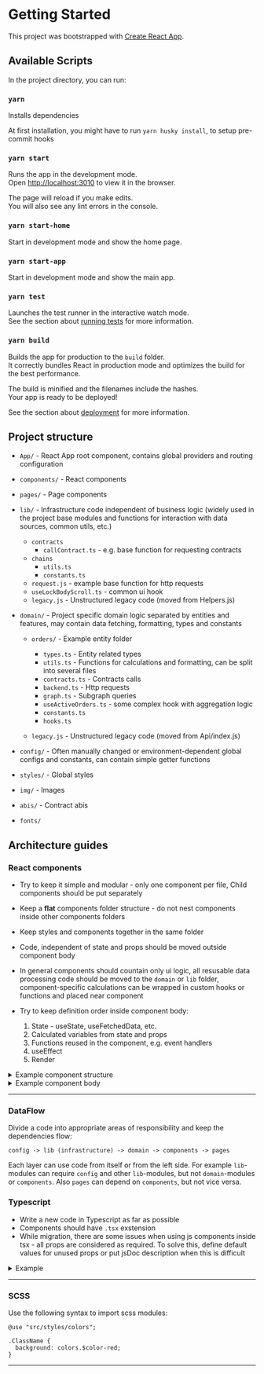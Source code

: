 # Getting Started

This project was bootstrapped with [Create React App](https://github.com/facebook/create-react-app).

## Available Scripts

In the project directory, you can run:

### `yarn`

Installs dependencies

At first installation, you might have to run `yarn husky install`,
to setup pre-commit hooks

### `yarn start`

Runs the app in the development mode.\
Open [http://localhost:3010](http://localhost:3010) to view it in the browser.

The page will reload if you make edits.\
You will also see any lint errors in the console.

### `yarn start-home`

Start in development mode and show the home page.

### `yarn start-app`

Start in development mode and show the main app.

### `yarn test`

Launches the test runner in the interactive watch mode.\
See the section about [running tests](https://facebook.github.io/create-react-app/docs/running-tests) for more information.

### `yarn build`

Builds the app for production to the `build` folder.\
It correctly bundles React in production mode and optimizes the build for the best performance.

The build is minified and the filenames include the hashes.\
Your app is ready to be deployed!

See the section about [deployment](https://facebook.github.io/create-react-app/docs/deployment) for more information.

## Project structure

- `App/` - React App root component, contains global providers and routing configuration

- `components/` - React components

- `pages/` - Page components

- `lib/` - Infrastructure code independent of business logic (widely used in the project base modules and functions for interaction with data sources, common utils, etc.)

  - `contracts`
    - `callContract.ts` - e.g. base function for requesting contracts
  - `chains`
    - `utils.ts`
    - `constants.ts`
  - `request.js` - example base function for http requests
  - `useLockBodyScroll.ts` - common ui hook
  - `legacy.js` - Unstructured legacy code (moved from Helpers.js)

- `domain/` - Project specific domain logic separated by entities and features, may contain
  data fetching, formatting, types and constants

  - `orders/` - Example entity folder

    - `types.ts` - Entity related types
    - `utils.ts` - Functions for calculations and formatting, can be split into several files
    - `contracts.ts` - Contracts calls
    - `backend.ts` - Http requests
    - `graph.ts` - Subgraph queries
    - `useActiveOrders.ts` - some complex hook with aggregation logic
    - `constants.ts`
    - `hooks.ts`

  - `legacy.js` - Unstructured legacy code (moved from Api/index.js)

- `config/` - Often manually changed or environment-dependent global configs and constants, can contain simple getter functions
- `styles/` - Global styles
- `img/` - Images
- `abis/` - Contract abis
- `fonts/`

## Architecture guides

### React components

- Try to keep it simple and modular - only one component per file, Child components should be put separately

- Keep a **flat** components folder structure - do not nest components inside other components folders

- Keep styles and components together in the same folder

- Code, independent of state and props should be moved outside component body

- In general components should countain only ui logic, all resusable data processing code should be moved to the `domain` or `lib` folder, component-specific calculations
  can be wrapped in custom hooks or functions and placed near component

- Try to keep definition order inside component body:
  1. State - useState, useFetchedData, etc.
  2. Calculated variables from state and props
  3. Functions reused in the component, e.g. event handlers
  4. useEffect
  5. Render

<details>
    <summary>Example component structure</summary>

- `components/`
  - `SwapBox`
    - `SwapBox.js`
    - `SwapBox.css`
    - `getErrorMessage.js` - only a component-specific logic

</details>

<details>
    <summary>Example component body</summary>

```(javascript)
// components/SwapComponent/SwapComponent.tsx

import {useInfoTokens} from 'domain/tokens/contracts'
import {processSwap} from 'domain/exchange/contracts'
...

export function SwapComponent(props: Props) {
const infoTokens = useInfoTokens(props.chainId, ...);
const [selectedTokenAddress, setSelectedTokenAddress] = useState()
const [amount, setAmount] = useState()
const {tokenAmount, swapLimits, fees, ...} = useSwapState(
props, {infoTokens, selectedTokenAddress, amount}
)

...

useEffect(..., []);

async function onButtonClick() {
    ...
    await processSwap(...)
}

return (
    <div>
        ....
    </div>

}

```

Optional separating component state evaluation if it contains a lot of logic which is highly
dependent on props or a state of the component.

```(javascript)
components/SwapComponent/useSwapState.ts

import {getTokenAmount} from 'domain/tokens/apiContracts'
import {getSwapLimits} from 'domain/exchange/swap-utils'


function useSwapState(props, {selectedTokenAddress, infoTokens, amount}) {
  const infoTokens = useInfoTokens(props.chainId, ...);

  const tokenAmount = getTokenAmount(infoTokens, selectedTokenAddress, ...)
  const swapLimits = getSwapLimits(infoTokens, amount)

  const swapFee = ...
  const fees = ...

  ...some calculations

  return {...}
}
```

</details>

---

### DataFlow

Divide a code into appropriate areas of responsibility and keep the dependencies flow:

```
config -> lib (infrastructure) -> domain -> components -> pages
```

Each layer can use code from itself or from the left side. For example `lib`-modules can require `config` and other `lib`-modules, but not `domain`-modules or `components`.
Also `pages` can depend on `components`, but not vice versa.

### Typescript

- Write a new code in Typescript as far as possible
- Components should have `.tsx` exstension
- While migration, there are some issues when using
  js components inside tsx - all props are considered as required.
  To solve this, define default values for unused props or put
  jsDoc description when this is difficult

<details>
<summary>Example</summary>

```(javascript)
/**
* @param {any} props
*/
function Button(props) {...}
```

</details>

---

### SCSS

Use the following syntax to import scss modules:

```
@use "src/styles/colors";

.ClassName {
  background: colors.$color-red;
}
```

---
